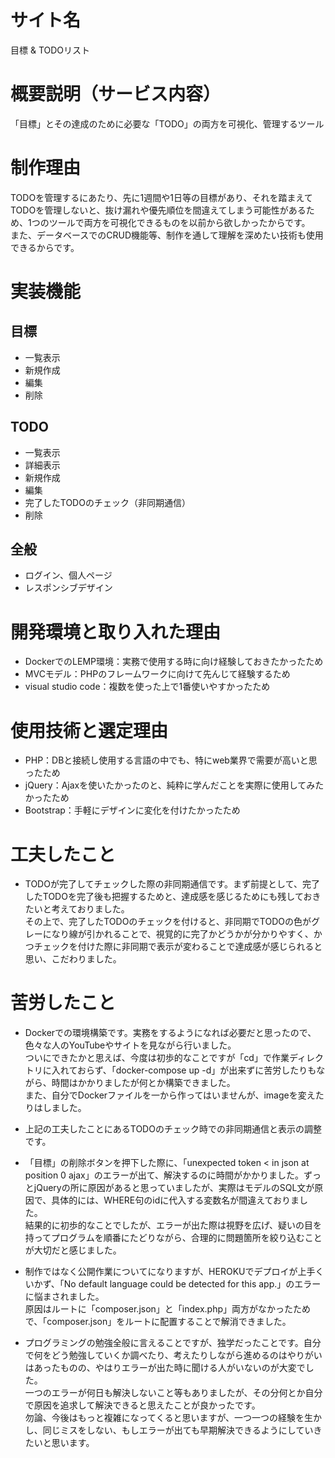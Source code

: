 # サイト名
目標 & TODOリスト

# 概要説明（サービス内容）
「目標」とその達成のために必要な「TODO」の両方を可視化、管理するツール

# 制作理由
TODOを管理するにあたり、先に1週間や1日等の目標があり、それを踏まえてTODOを管理しないと、抜け漏れや優先順位を間違えてしまう可能性があるため、1つのツールで両方を可視化できるものを以前から欲しかったからです。<br>
また、データベースでのCRUD機能等、制作を通して理解を深めたい技術も使用できるからです。

# 実装機能
## 目標
* 一覧表示
* 新規作成
* 編集
* 削除

## TODO
* 一覧表示
* 詳細表示
* 新規作成
* 編集
* 完了したTODOのチェック（非同期通信）
* 削除

## 全般
* ログイン、個人ページ
* レスポンシブデザイン

# 開発環境と取り入れた理由
* DockerでのLEMP環境：実務で使用する時に向け経験しておきたかったため
* MVCモデル：PHPのフレームワークに向けて先んじて経験するため
* visual studio code：複数を使った上で1番使いやすかったため

# 使用技術と選定理由
* PHP：DBと接続し使用する言語の中でも、特にweb業界で需要が高いと思ったため
* jQuery：Ajaxを使いたかったのと、純粋に学んだことを実際に使用してみたかったため
* Bootstrap：手軽にデザインに変化を付けたかったため

# 工夫したこと
* TODOが完了してチェックした際の非同期通信です。まず前提として、完了したTODOを完了後も把握するためと、達成感を感じるためにも残しておきたいと考えておりました。<br>その上で、完了したTODOのチェックを付けると、非同期でTODOの色がグレーになり線が引かれることで、視覚的に完了かどうかが分かりやすく、かつチェックを付けた際に非同期で表示が変わることで達成感が感じられると思い、こだわりました。

# 苦労したこと
* Dockerでの環境構築です。実務をするようになれば必要だと思ったので、色々な人のYouTubeやサイトを見ながら行いました。<br>ついにできたかと思えば、今度は初歩的なことですが「cd」で作業ディレクトリに入れておらず、「docker-compose up -d」が出来ずに苦労したりもながら、時間はかかりましたが何とか構築できました。<br>また、自分でDockerファイルを一から作ってはいませんが、imageを変えたりはしました。

* 上記の工夫したことにあるTODOのチェック時での非同期通信と表示の調整です。

* 「目標」の削除ボタンを押下した際に、「unexpected token < in json at position 0 ajax」のエラーが出て、解決するのに時間がかかりました。ずっとjQueryの所に原因があると思っていましたが、実際はモデルのSQL文が原因で、具体的には、WHERE句のidに代入する変数名が間違えておりました。<br>結果的に初歩的なことでしたが、エラーが出た際は視野を広げ、疑いの目を持ってプログラムを順番にたどりながら、合理的に問題箇所を絞り込むことが大切だと感じました。

* 制作ではなく公開作業についてになりますが、HEROKUでデプロイが上手くいかず、「No default language could be detected for this app.」のエラーに悩まされました。<br>原因はルートに「composer.json」と「index.php」両方がなかったためで、「composer.json」をルートに配置することで解消できました。

* プログラミングの勉強全般に言えることですが、独学だったことです。自分で何をどう勉強していくか調べたり、考えたりしながら進めるのはやりがいはあったものの、やはりエラーが出た時に聞ける人がいないのが大変でした。<br>一つのエラーが何日も解決しないこと等もありましたが、その分何とか自分で原因を追求して解決できると思えたことが良かったです。<br>勿論、今後はもっと複雑になってくると思いますが、一つ一つの経験を生かし、同じミスをしない、もしエラーが出ても早期解決できるようにしていきたいと思います。
